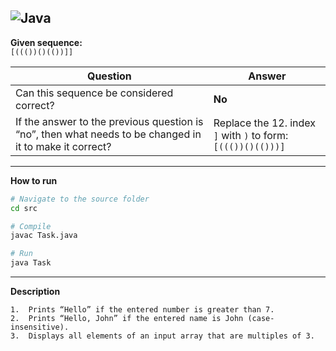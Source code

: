 ![Java](https://img.shields.io/badge/java-%23ED8B00.svg?style=for-the-badge&logo=openjdk&logoColor=white)
---

**Given sequence:**  
`[((())()(())]]`

| **Question** | **Answer** |
|---------------|------------|
| Can this sequence be considered correct? | **No** |
| If the answer to the previous question is “no”, then what needs to be changed in it to make it correct?  | Replace the 12. index `]` with `)` to form: `[((())()(()))]` |

---

**How to run**

```bash
# Navigate to the source folder
cd src

# Compile
javac Task.java

# Run
java Task
```

---

**Description**

	1.	Prints “Hello” if the entered number is greater than 7.
	2.	Prints “Hello, John” if the entered name is John (case-insensitive).
	3.	Displays all elements of an input array that are multiples of 3.
